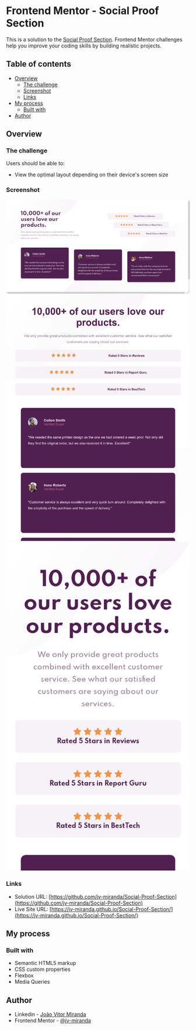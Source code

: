 # Frontend Mentor - Social Proof Section

This is a solution to the [Social Proof Section](https://www.frontendmentor.io/challenges/social-proof-section-6e0qTv_bA). Frontend Mentor challenges help you improve your coding skills by building realistic projects. 

## Table of contents

- [Overview](#overview)
  - [The challenge](#the-challenge)
  - [Screenshot](#screenshot)
  - [Links](#links)
- [My process](#my-process)
  - [Built with](#built-with)
- [Author](#author)

## Overview

### The challenge

Users should be able to:

- View the optimal layout depending on their device's screen size

### Screenshot

![](screenshots/desktop-screenshot.png)
![](screenshots/tablet-screenshot.png)
![](screenshots/mobile-screenshot.png)

### Links

- Solution URL: [https://github.com/jv-miranda/Social-Proof-Section](https://github.com/jv-miranda/Social-Proof-Section)
- Live Site URL: [https://jv-miranda.github.io/Social-Proof-Section/](https://jv-miranda.github.io/Social-Proof-Section/)

## My process

### Built with

- Semantic HTML5 markup
- CSS custom properties
- Flexbox
- Media Queries

## Author

- Linkedin - [João Vitor Miranda](https://www.linkedin.com/in/jo%C3%A3o-vitor-miranda-8b445222b)
- Frontend Mentor - [@jv-miranda](https://www.frontendmentor.io/profile/jv-miranda)